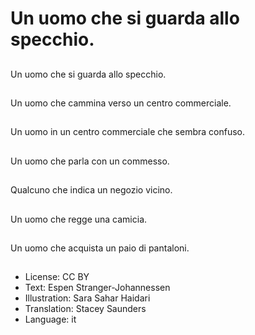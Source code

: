 # Un uomo che si guarda allo specchio.

##
Un uomo che si guarda allo specchio.

##
Un uomo che cammina verso un centro commerciale.

##
Un uomo in un centro commerciale che sembra confuso.

##
Un uomo che parla con un commesso.

##
Qualcuno che indica un negozio vicino.

##
Un uomo che regge una camicia.

##
Un uomo che acquista un paio di pantaloni.

##
* License: CC BY
* Text: Espen Stranger-Johannessen
* Illustration: Sara Sahar Haidari
* Translation: Stacey Saunders
* Language: it
